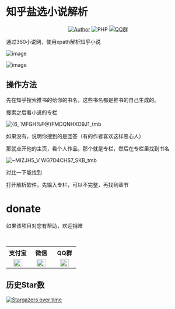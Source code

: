 # 知乎盐选小说解析

<p align="center">
    <a href="https://github.com/raindrop-hb"><img alt="Author" src="https://img.shields.io/badge/author-raindrop-blueviolet"/></a>
    <img alt="PHP" src="https://img.shields.io/badge/code-Python-success"/></a>
    <a href="https://jq.qq.com/?_wv=1027&k=fzhZMSbP"><img alt="QQ群" src="https://img.shields.io/badge/QQ-交流群-blackviolet"/></a>
</p>

通过360小说网，使用xpath解析知乎小说

![image](https://github.com/raindrop-hb/zhihu/assets/72308008/4c1085c5-f3a9-47d5-86f8-4ec0457f6513)

![image](https://github.com/raindrop-hb/zhihu/assets/72308008/013b654e-be89-4d24-a00a-b20ff324fa37)

## 操作方法
先在知乎搜索推书的给你的书名，这些书名都是推书的自己生成的。

搜索之后看小说的专栏

![{6_`MFGH%F@}FMDQNHXO9J1_tmb](https://github.com/raindrop-hb/zhihu/assets/72308008/cd09b39e-ac3a-4262-885f-42a3437e1b4a)

如果没有，说明你搜到的是回答（有的作者喜欢这样恶心人）

那就点开他的主页，看个人作品，那个就是专栏，然后在专栏里找到书名

![~MIZJH5_V WG7D4CH$7_SKB_tmb](https://github.com/raindrop-hb/zhihu/assets/72308008/4f3fe28f-76f4-400f-8653-832b29cbe10b)

对比一下能找到

打开解析软件，先输入专栏，可以不完整，再找到章节

# donate

如果该项目对您有帮助，欢迎捐赠

<table>
  <tr>
    <th width="33.3%">支付宝</th>
    <th width="33.3%">微信</th>
    <th width="33.3%">QQ群</th>
  </tr>
  <tr></tr>
  <tr align="center">
    <td><img width="70%" src="https://github-production-user-asset-6210df.s3.amazonaws.com/72308008/249005291-da996bc0-37fe-4ac7-b29b-357af69d4c28.png"></td>
    <td><img width="70%" src="https://github-production-user-asset-6210df.s3.amazonaws.com/72308008/249005176-6327e7d8-b69e-4100-b3d7-ee27403dabf6.png"></td>
    <td><img width="70%" src="https://github-production-user-asset-6210df.s3.amazonaws.com/72308008/249005430-6a9ad701-b9fa-4c88-98d4-2cbb01f7829b.png"></td>
  </tr>
</table>

## 历史Star数 

[![Stargazers over time](https://starchart.cc/raindrop-hb/zhihu.svg)](http://dy.hanbao16.top/ds.html)

